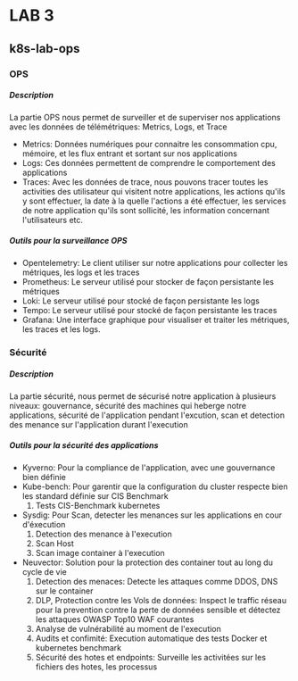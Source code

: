 # LAB 3
## k8s-lab-ops
### OPS
##### Description
La partie OPS nous permet de surveiller et de superviser nos applications avec les données de télémétriques: Metrics, Logs, et Trace
- Metrics: Données numériques pour connaitre les consommation cpu, mémoire, et les flux entrant et sortant sur nos applications
- Logs: Ces données permettent de comprendre le comportement des applications
- Traces: Avec les données de trace, nous pouvons tracer toutes les activities des utilisateur qui visitent notre applications, les actions qu'ils y sont effectuer, la date à la quelle l'actions a été effectuer, les services de notre application qu'ils sont sollicité, les information concernant l'utilisateurs etc.

##### Outils pour la surveillance OPS
- Opentelemetry: Le client utiliser sur notre applications pour collecter les métriques, les logs et les traces
- Prometheus: Le serveur utilisé pour stocker de façon persistante les métriques
- Loki: Le serveur utilisé pour stocké de façon persistante les logs
- Tempo: Le serveur utilisé pour stocké de façon persistante les traces
- Grafana: Une interface graphique pour visualiser et traiter les métriques, les traces et les logs.


### Sécurité
##### Description
La partie sécurité, nous permet de sécurisé notre application à plusieurs niveaux: gouvernance, sécurité des machines qui heberge notre applications, sécurité de l'application pendant l'excution, scan et detection des menance sur l'application durant l'execution

##### Outils pour la sécurité des applications
- Kyverno: Pour la compliance de l'application, avec une gouvernance bien définie
- Kube-bench: Pour garentir que la configuration du cluster respecte bien les standard définie sur CIS Benchmark
    1. Tests CIS-Benchmark kubernetes
- Sysdig: Pour Scan, detecter les menances sur les applications en cour d'éxecution 
    1. Detection des menance à l'execution
    2. Scan Host
    3. Scan image container à l'execution
- Neuvector: Solution pour la protection des container tout au long du cycle de vie
    1. Detection des menaces: Detecte les attaques comme DDOS, DNS sur le container
    2. DLP, Protection contre les Vols de données: Inspect le traffic réseau pour la prevention contre la perte de données sensible et détectez les attaques OWASP Top10 WAF courantes
    3. Analyse de vulnérabilité au moment de l'execution 
    4. Audits et confimité: Execution automatique des tests Docker et kubernetes benchmark
    5. Sécurité des hotes et endpoints: Surveille les activitées sur les fichiers des hotes, les processus  